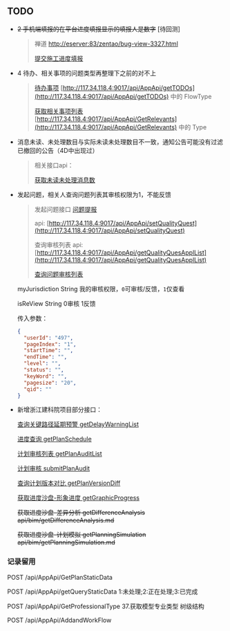 ## TODO

* ~~2 手机端填报的在平台进度填报显示的填报人是数字~~ \[待回测\]

  > 禅道 [http://eserver:83/zentao/bug-view-3327.html](http://eserver:83/zentao/bug-view-3327.html)
  >
  > [提交施工进度填报](api/business/Progress/setPlanSubmitHistory.md)

* 4 待办、相关事项的问题类型再整理下之前的对不上

  > [待办事项](api/message/getTODOs.md)   [http://117.34.118.4:9017/api/AppApi/getTODOs](http://117.34.118.4:9017/api/AppApi/getTODOs)  中的  FlowType
  >
  > [获取相关事项列表](api/message/GetRelevants.md)  [http://117.34.118.4:9017/api/AppApi/GetRelevants](http://117.34.118.4:9017/api/AppApi/GetRelevants) 中的  Type

* 消息未读、未处理数目与实际未读未处理数目不一致，通知公告可能没有过滤已撤回的公告（4D中出现过）

  > 相关接口api：
  >
  > [获取未读未处理消息数](api/message/GetMessageNum.md)

* 发起问题，相关人查询问题列表其审核权限为1，不能反馈

  > 发起问题接口 [问题提报](api/business/Problem/setQualityQuest.md)
  >
  > api: [http://117.34.118.4:9017/api/AppApi/setQualityQuest](http://117.34.118.4:9017/api/AppApi/setQualityQuest)
  >
  > 查询审核列表 api:[http://117.34.118.4:9017/api/AppApi/getQualityQuesApplList](http://117.34.118.4:9017/api/AppApi/getQualityQuesApplList)
  >
  > [查询问题审核列表](api/business/Problem/getQualityQuesApplList.md)

  myJurisdiction     String  我的审核权限，`0`可审核/反馈，`1`仅查看

  isReView   String  0审核 1反馈

  传入参数：

  ```json
  {
    "userId": "497",
    "pageIndex": "1",
    "startTime": "",
    "endTime": "",
    "level": "",
    "status": "",
    "keyWord": "",
    "pagesize": "20",
    "qid": ""
  }
  ```

* 新增浙江建科院项目部分接口：

  [查询关键路径延期预警 getDelayWarningList](api/business/Progress/getDelayWarningList.md)

  [进度查询 getPlanSchedule](api/business/Progress/getPlanSchedule.md)

  [计划审核列表 getPlanAuditList](api/business/Progress/getPlanAuditList.md)

  [计划审核 submitPlanAudit](api/business/Progress/submitPlanAudit.md)

  [查询计划版本对比 getPlanVersionDiff](api/business/Progress/getPlanVersionDiff.md)

  [获取进度沙盘-形象进度 getGraphicProgress](api/bim/getGraphicProgress.md)

  ~~获取进度沙盘-差异分析 getDifferenceAnalysis   api/bim/getDifferenceAnalysis.md~~

  ~~获取进度沙盘-计划模拟 getPlanningSimulation  api/bim/getPlanningSimulation.md~~

### 记录留用

POST /api/AppApi/GetPlanStaticData

POST /api/AppApi/getQueryStaticData 1:未处理;2:正在处理;3:已完成

POST /api/AppApi/GetProfessionalType 37.获取模型专业类型 树级结构

POST /api/AppApi/AddandWorkFlow


